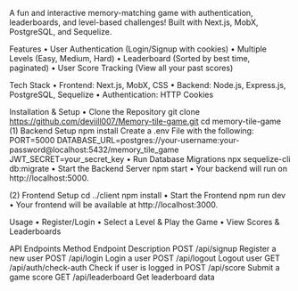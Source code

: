 A fun and interactive memory-matching game with authentication, leaderboards, and level-based challenges! Built with Next.js, MobX, PostgreSQL, and Sequelize.

Features
• User Authentication (Login/Signup with cookies)
• Multiple Levels (Easy, Medium, Hard)
• Leaderboard (Sorted by best time, paginated)
• User Score Tracking (View all your past scores)


Tech Stack
• Frontend: Next.js, MobX, CSS
• Backend: Node.js, Express.js, PostgreSQL, Sequelize
• Authentication: HTTP Cookies

Installation & Setup
• Clone the Repository
    git clone https://github.com/deviill007/Memory-tile-game.git
    cd memory-tile-game
(1) Backend Setup
    npm install
    Create a .env File with the following:
    PORT=5000
    DATABASE_URL=postgres://your-username:your-password@localhost:5432/memory_tile_game
    JWT_SECRET=your_secret_key
• Run Database Migrations
    npx sequelize-cli db:migrate
• Start the Backend Server
    npm start
• Your backend will run on http://localhost:5000.

(2) Frontend Setup
    cd ../client
    npm install
• Start the Frontend
    npm run dev
• Your frontend will be available at http://localhost:3000.


Usage
• Register/Login
• Select a Level & Play the Game
• View Scores & Leaderboards


API Endpoints
Method	    Endpoint	                Description
POST	    /api/signup	                Register a new user
POST	    /api/login	                Login a user
POST	    /api/logout	                Logout user
GET	        /api/auth/check-auth	    Check if user is logged in
POST	    /api/score	                Submit a game score
GET	        /api/leaderboard	        Get leaderboard data